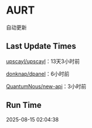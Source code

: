 # AURT

自动更新


## Last Update Times

[upscayl/upscayl](https://github.com/upscayl/upscayl)：13天3小时前

[donknap/dpanel](https://github.com/donknap/dpanel)：6小时前

[QuantumNous/new-api](https://github.com/QuantumNous/new-api)：3小时前


## Run Time
2025-08-15 02:04:38
